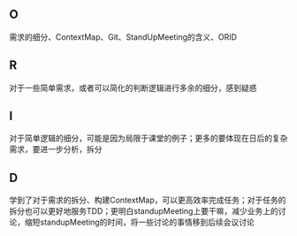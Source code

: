 ## O
需求的细分、ContextMap、Git、StandUpMeeting的含义、ORID 
## R
对于一些简单需求，或者可以简化的判断逻辑进行多余的细分，感到疑惑
## I
对于简单逻辑的细分，可能是因为局限于课堂的例子；更多的要体现在日后的复杂需求，要进一步分析，拆分
## D
学到了对于需求的拆分、构建ContextMap，可以更高效率完成任务；对于任务的拆分也可以更好地服务TDD；更明白standupMeeting上要干嘛，减少业务上的讨论，缩短standupMeeting的时间，将一些讨论的事情移到后续会议讨论